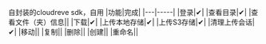 自封装的cloudreve sdk，自用
|功能|完成|
|---|-----|
|登录|&#10004;|
|查看目录|&#10004;|
|查看文件（夹）信息||
|下载|&#10004;|
|上传本地存储|&#10004;|
|上传S3存储|&#10004;|
|清理上传会话|&#10004;|
|移动||
|复制||
|删除||
|创建||
|重命名||
